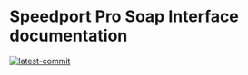 # Speedport Pro Soap Interface documentation

[![latest-commit](https://img.shields.io/github/last-commit/tb1402/speedport_pro_soap?color=red)](https://github.com/tb1402/speedport_pro_soap/)

